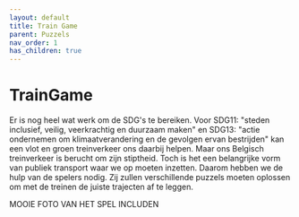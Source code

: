 ```yaml
---
layout: default
title: Train Game
parent: Puzzels
nav_order: 1
has_children: true
---
```

# TrainGame
     
Er is nog heel wat werk om de SDG's te bereiken. Voor SDG11: "steden inclusief, veilig, veerkrachtig en duurzaam maken" en SDG13: "actie ondernemen om klimaatverandering en de gevolgen ervan bestrijden" kan een vlot en groen treinverkeer ons daarbij helpen. Maar ons Belgisch treinverkeer is berucht om zijn stiptheid. Toch is het een belangrijke vorm van publiek transport waar we op moeten inzetten. Daarom hebben we de hulp van de spelers nodig. Zij zullen verschillende puzzels moeten oplossen om met de treinen de juiste trajecten af te leggen.

MOOIE FOTO VAN HET SPEL INCLUDEN



